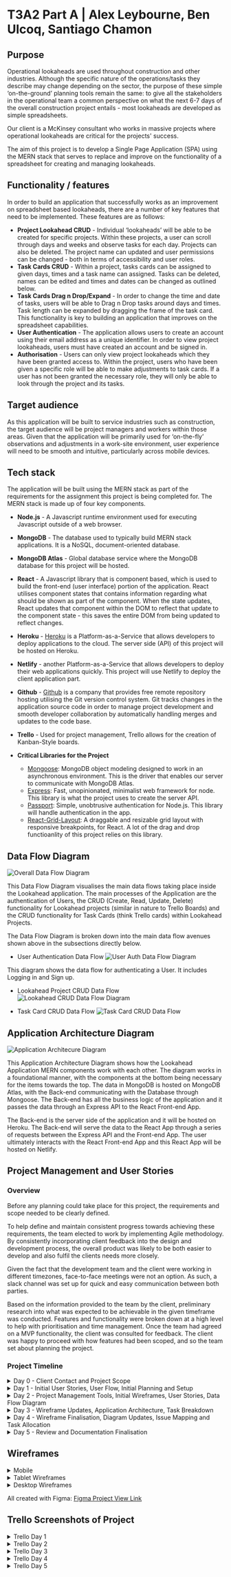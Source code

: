 ﻿# T3A2 Part A | Alex Leybourne, Ben Ulcoq, Santiago Chamon

## Purpose
Operational lookaheads are used throughout construction and other industries. Although the specific nature of the operations/tasks they describe may change depending on the sector, the purpose of these simple ‘on-the-ground’ planning tools remain the same: to give all the stakeholders in the operational team a common perspective on what the next 6-7 days of the overall construction project entails - most lookaheads are developed as simple spreadsheets.

Our client is a McKinsey consultant who works in massive projects where operational lookaheads are critical for the projects' success.

The aim of this project is to develop a Single Page Application (SPA) using the MERN stack that serves to replace and improve on the functionality of a spreadsheet for creating and managing lookaheads.


## Functionality / features
In order to build an application that successfully works as an improvement on spreadsheet based lookaheads, there are a number of key features that need to be implemented.  These features are as follows:
* **Project Lookahead CRUD** - Individual ‘lookaheads’ will be able to be created for specific projects. Within these projects, a user can scroll through days and weeks and observe tasks for each day. Projects can also be deleted. The project name can updated and user permissions can be changed - both in terms of accessibility and user roles.
* **Task Cards CRUD** - Within a project, tasks cards can be assigned to given days, times and a task name can assigned. Tasks can be deleted, names can be edited and times and dates can be changed as outlined below.
* **Task Cards Drag n Drop/Expand** - In order to change the time and date of tasks, users will be able to Drag n Drop tasks around days and times. Task length can be expanded by dragging the frame of the task card. This functionality is key to building an application that improves on the spreadsheet capabilities.
* **User Authentication** - The application allows users to create an account using their email address as a unique identifier. In order to view project lookaheads, users must have created an account and be signed in.
* **Authorisation** - Users can only view project lookaheads which they have been granted access to. Within the project, users who have been given a specific role will be able to make adjustments to task cards. If a user has not been granted the necessary role, they will only be able to look through the project and its tasks.


## Target audience
As this application will be built to service industries such as construction, the target audience will be project managers and workers within those areas. Given that the application will be primarily used for ‘on-the-fly’ observations and adjustments in a work-site environment, user experience will need to be smooth and intuitive, particularly across mobile devices.


## Tech stack
The application will be built using the MERN stack as part of the requirements for the assignment this project is being completed for.
The MERN stack is made up of four key components.
* **Node.js** - A Javascript runtime environment used for executing Javascript outside of a web browser.
* **MongoDB** - The database used to typically build MERN stack applications. It is a NoSQL, document-oriented database.
* **MongoDB Atlas** - Global database service where the MongoDB database for this project will be hosted.
* **React** -  A Javascript library that is component based, which is used to build the front-end (user interface) portion of the application. React utilises component states that contains information regarding what should be shown as part of the component. When the state updates, React updates that component within the DOM to reflect that update to the component state - this saves the entire DOM from being updated to reflect changes.
* **Heroku** - [Heroku](https://www.heroku.com/) is a Platform-as-a-Service that allows developers to deploy applications to the cloud. The server side (API) of this project will be hosted on Heroku.
* **Netlify** - another Platform-as-a-Service that allows developers to deploy their web applications quickly. This project will use Netlify to deploy the client application part.
* **Github** -  [Github](https://github.com/)  is a company that provides free remote repository hosting utilising the Git version control system.
Git tracks changes in the application source code in order to manage project development and smooth developer collaboration by automatically handling merges and updates to the code base.
* **Trello** - Used for project management, Trello allows for the creation of Kanban-Style boards.
* **Critical Libraries for the Project**

  - [Mongoose](https://github.com/Automattic/mongoose): MongoDB object modeling designed to work in an asynchronous environment. This is the driver that enables our server to communicate with MongoDB Atlas.
  - [Express](https://github.com/expressjs/express): Fast, unopinionated, minimalist web framework for node. This library is what the project uses to create the server API.
  - [Passport](https://github.com/jaredhanson/passport): Simple, unobtrusive authentication for Node.js. This library will handle authentication in the app.
  - [React-Grid-Layout](https://github.com/STRML/react-grid-layout): A draggable and resizable grid layout with responsive breakpoints, for React. A lot of the drag and drop functioanlity of this project relies on this library.

## Data Flow Diagram
![Overall Data Flow Diagram](docs/lookahead_data_flow_diagram.png)

This Data Flow Diagram visualises the main data flows taking place inside the Lookahead application. The main processes of the Application are the authentication of Users, the CRUD (Create, Read, Update, Delete) functionality for Lookahead projects (similar in nature to Trello Boards) and the CRUD functionality for Task Cards (think Trello cards) within Lookahead Projects.

The Data Flow Diagram is broken down into the main data flow avenues shown above in the subsections directly below.

- User Authentication Data Flow
![User Auth Data Flow Diagram](docs/user_authentication_data_flow_diagram.png)

This diagram shows the data flow for authenticating a User. It includes Logging in and Sign up.

- Lookahead Project CRUD Data Flow
![Lookahead CRUD Data Flow Diagram](docs/lookahead_project_data_flow_diagram.png)

- Task Card CRUD Data Flow
![Task Card CRUD Data Flow](docs/task_card_data_flow_diagram.png)

## Application Architecture Diagram
![Application Architecure Diagram](docs/app_architecture_diagram.png)

This Application Architecture Diagram shows how the Lookahead Application MERN components work with each other. The diagram works in a foundational manner, with the components at the bottom being necessary for the items towards the top. The data in MongoDB is hosted on MongoDB Atlas, with the Back-end communicating with the Database through Mongoose. The Back-end has all the business logic of the application and it passes the data through an Express API to the React Front-end App. 

The Back-end is the server side of the application and it will be hosted on Heroku. The Back-end will serve the data to the React App through a series of requests between the Express API and the Front-end App. The user ultimately interacts with the React Front-end App and this React App will be hosted on Netlify.


## Project Management and User Stories

### Overview
Before any planning could take place for this project, the requirements and scope needed to be clearly defined. 

To help define and maintain consistent progress towards achieving these requirements, the team elected to work by implementing Agile methodology. 
By consistently incorporating client feedback into the design and development process, the overall product was likely to be both easier to develop and also fulfil the clients needs more closely.

Given the fact that the development team and the client were working in different timezones, face-to-face meetings were not an option. As such, a slack channel was set up for quick and easy communication between both parties.

Based on the information provided to the team by the client, preliminary research into what was expected to be achievable in the given timeframe was conducted. Features and functionality were broken down at a high level to help with prioritisation and time management. Once the team had agreed on a MVP functionality, the client was consulted for feedback. The client was happy to proceed with how features had been scoped, and so the team set about planning the project.

### Project Timeline

<details>

  <summary>Day 0 - Client Contact and Project Scope</summary>
As outlined above, prior to commencement of the project, requirements needed to be defined and features scoped. Once everything was agreed upon, the team set out to plan the project.

Trello was elected as the primary tool for planning the project due to the ability to implement Kanban style boards with significant customisation available. The ability for Trello to connect with Github was also a large factor in choosing the program.

</details>

<details>

  <summary>Day 1 - Initial User Stories, User Flow, Initial Planning and Setup</summary>


With the foundational planning and communication tools in place, the team started by breaking the project features into User Stories using Trello (See Trello Day 1 screenshot). Based on these User Stories, the initial concept for User flow and interface structure was discussed and planned.  The Part A Assignment (documentation) requirements were delegated according to team member strengths and work began across all aspects of the project. The Part A requirements were split across the team as follows:

##### Ben 
* R1 - Project Overview
* R4 - User Stories
* R6 - Trello Screenshots

##### Santiago
* R2 - Dataflow Diagram
* R3 - Application Architecture Diagram

##### Alex
* R5 - Wireframes

With all the tasks delegated and initial User Stories completed, they were sent to the client for review.

</details>

<details>

  <summary>Day 2 - Project Management Tools, Initial Wireframes, User Stories, Data Flow Diagram</summary>


With the project now underway, the team continued working on the tasks they had been assigned. The client had reviewed the initial User Stories overnight and was happy with what had been completed.

Initial research was conducted into libraries and tools that could be used during development.

**Team Progress:**

Alex commenced Mobile-First wireframe design in accordance with the user flow that had been established. Once completed, these were sent to the client for review.

Santiago finalised the initial draft of the Data Flow Diagram and sent it to the client for review.

Ben set up a new Trello board for organising the project into Sprints in preparation for setting up a project timeline and formalised task delegation for Part A.

</details>

<details>

  <summary>Day 3 - Wireframe Updates, Application Architecture, Task Breakdown</summary>


Having review the Data Flow Diagram and Wireframe designs, the client gave the team some feedback with regards to User flow which required refinement. The team discussed the feedback and agreed with all points that had been made so set about implementing improvements.

**Team Progress**

In accordance with the feedback provided, Alex refined the Mobile Wireframes and started designing for Tablet.

Santiago commenced work on the Application Architecture Diagram and adjusted the Data flow diagram.

Ben refined the initial User Stories by breaking them down into tasks that were more specific in order to delegate more effectively and allow the team to manage the project at a granular level.

</details>

<details>

  <summary>Day 4 - Wireframe Finalisation, Diagram Updates,  Issue Mapping and Task Allocation
</summary>

The team continued working on the assigned tasks.

**Team Progress**

Alex finalised the wireframes for all screen sizes and sent the final design to the client for review.

After review with the team and Coder Academy Educators, Santiago refined both the Data Flow diagram and Application Architecture Diagram to fit with standard diagram conventions.

Ben finalised breaking down User stories and planning sprints. Github Repository issues were created for all key features of the application. Github was connected to the Trello board and User Stories/Tasks were mapped to the relevant Github Issues. Task timeframes, delegation and prioritisation was assigned in preparation for the new Sprint which would be commencing at the beginning of the next week.

</details>

<details>

  <summary>Day 5 - Review and Documentation Finalisation</summary>

The team conducted a final review of all aspects of the documentation that each team member had completed and finalised each component as a group.

</details>

## Wireframes

<details>
  <summary>Mobile</summary>

  ![Mobile Wireframes](https://github.com/llausa/lookahead/blob/master/docs/Wireframes/Version%203/Mobile%20Wireframes.png?raw=true)

</details>

<details>
  <summary>Tablet Wireframes</summary>

  ![Tablet Wireframes](https://github.com/llausa/lookahead/blob/master/docs/Wireframes/Version%203/Tablet%20Wireframes.png?raw=true)

</details>

<details>
  <summary>Desktop Wireframes</summary>

  ![Desktop Wireframes](https://github.com/llausa/lookahead/blob/master/docs/Wireframes/Version%203/Desktop%20Wireframes.png?raw=true)

</details>

All created with Figma:
[Figma Project View Link](https://www.figma.com/file/XjnDBsczGMZrKEuaDKpse7/Lookahead?node-id=0%3A1)

## Trello Screenshots of Project
<details>
  <summary>Trello Day 1</summary>

  ![Trello Board Day 1](./docs/trello_history/trello-day1.png?raw=true)

</details>
<details>
  <summary>Trello Day 2</summary>

  ![Trello Board Day 2](./docs/trello_history/trello-day2.png?raw=true)

</details>
<details>
  <summary>Trello Day 3</summary>

  ![Trello Board Day 3](./docs/trello_history/trello-day3.png?raw=true)

</details>
<details>
  <summary>Trello Day 4</summary>

  ![Trello Board Day 4](./docs/trello_history/trello-day4.png?raw=true)

</details>
<details>
  <summary>Trello Day 5</summary>

  ![Trello Board Day 5](./docs/trello_history/trello-day5.png?raw=true)

</details>
